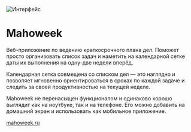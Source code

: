![Интерфейс](https://mahoweek.ru/img/interface.png?v=4)

# Mahoweek

Веб-приложение по ведению краткосрочного плана дел. Поможет просто организовать список задач и наметить на календарной сетке даты их выполнения на одну-две недели вперёд.

Календарная сетка совмещена со списком дел — это наглядно и позволяет мгновенно ориентироваться в сроках по каждой задаче и следить за своей продуктивностью на текущей неделе.

Mahoweek не перенасыщен функционалом и одинаково хорошо выглядит как на ноутбуке, так и на телефоне. Его можно добавить на домашний экран и использовать как мобильное приложение.

[mahoweek.ru](https://mahoweek.ru)
